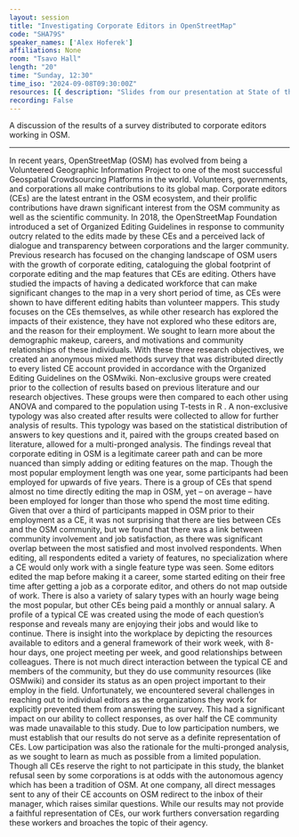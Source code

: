 ```yaml
---
layout: session
title: "Investigating Corporate Editors in OpenStreetMap"
code: "SHA79S"
speaker_names: ['Alex Hoferek']
affiliations: None
room: "Tsavo Hall"
length: "20"
time: "Sunday, 12:30"
time_iso: "2024-09-08T09:30:00Z"
resources: [{ description: "Slides from our presentation at State of the Map 2024, OSM Science Track", url: "https://pretalx.com/media/state-of-the-map-2024-academic-track/submissions/SHA79S/resources/CE_in_OSM_SOTM_WL87uea.pdf" }]
recording: False
---
```


A discussion of the results of a survey distributed to corporate editors working in OSM.

<hr>

In recent years, OpenStreetMap (OSM) has evolved from being a Volunteered Geographic Information Project to one of the most successful Geospatial Crowdsourcing Platforms in the world.  Volunteers, governments, and corporations all make contributions to its global map. Corporate editors (CEs) are the latest entrant in the OSM ecosystem, and their prolific contributions have drawn significant interest from the OSM community as well as the scientific community. In 2018, the OpenStreetMap Foundation introduced a set of Organized Editing Guidelines in response to community outcry related to the edits made by these CEs and a perceived lack of dialogue and transparency between corporations and the larger community. Previous research has focused on the changing landscape of OSM users with the growth of corporate editing, cataloguing the global footprint of corporate editing and the map features that CEs are editing. Others have studied the impacts of having a dedicated workforce that can make significant changes to the map in a very short period of time, as CEs were shown to have different editing habits than volunteer mappers. This study focuses on the CEs themselves, as while other research has explored the impacts of their existence, they have not explored who these editors are, and the reason for their employment. We sought to learn more about the demographic makeup, careers, and motivations and community relationships of these individuals. With these three research objectives, we created an anonymous mixed methods survey that was distributed directly to every listed CE account provided in accordance with the Organized Editing Guidelines on the OSMwiki. Non-exclusive groups were created prior to the collection of results based on previous literature and our research objectives. These groups were then compared to each other using ANOVA and compared to the population using T-tests in R . A non-exclusive typology was also created after results were collected to allow for further analysis of results. This typology was based on the statistical distribution of answers to key questions and it, paired with the groups created based on literature, allowed for a multi-pronged analysis. 
The findings reveal that corporate editing in OSM is a legitimate career path and can be more nuanced than simply adding or editing features on the map. Though the most popular employment length was one year, some participants had been employed for upwards of five years. There is a group of CEs that spend almost no time directly editing the map in OSM, yet – on average – have been employed for longer than those who spend the most time editing. Given that over a third of participants mapped in OSM prior to their employment as a CE, it was not surprising that there are ties between CEs and the OSM community, but we found that there was a link between community involvement and job satisfaction, as there was significant overlap between the most satisfied and most involved respondents. When editing, all respondents edited a variety of features, no specialization where a CE would only work with a single feature type was seen. Some editors edited the map before making it a career, some started editing on their free time after getting a job as a corporate editor, and others do not map outside of work. There is also a variety of salary types with an hourly wage being the most popular, but other CEs being paid a monthly or annual salary. A profile of a typical CE was created using the mode of each question’s response and reveals many are enjoying their jobs and would like to continue. There is insight into the workplace by depicting the resources available to editors and a general framework of their work week, with 8-hour days, one project meeting per week, and good relationships between colleagues. There is not much direct interaction between the typical CE and members of the community, but they do use community resources (like OSMwiki) and consider its status as an open project important to their employ in the field.
Unfortunately, we encountered several challenges in reaching out to individual editors as the organizations they work for explicitly prevented them from answering the survey. This had a significant impact on our ability to collect responses, as over half the CE community was made unavailable to this study. Due to low participation numbers, we must establish that our results do not serve as a definite representation of CEs. Low participation was also the rationale for the multi-pronged analysis, as we sought to learn as much as possible from a limited population. Though all CEs reserve the right to not participate in this study, the blanket refusal seen by some corporations is at odds with the autonomous agency which has been a tradition of OSM. At one company, all direct messages sent to any of their CE accounts on OSM redirect to the inbox of their manager, which raises similar questions. While our results may not provide a faithful representation of CEs, our work furthers conversation regarding these workers and broaches the topic of their agency.


